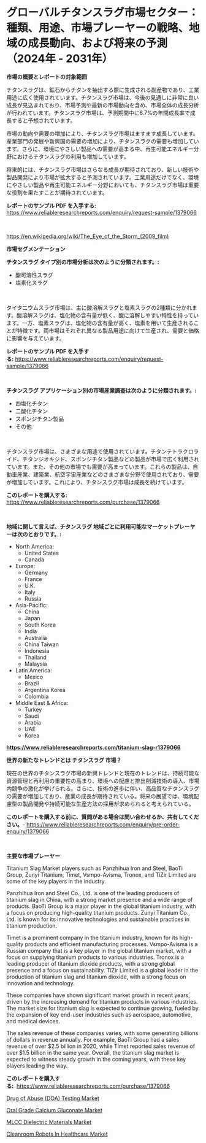 <p><h1>グローバルチタンスラグ市場セクター：種類、用途、市場プレーヤーの戦略、地域の成長動向、および将来の予測（2024年 - 2031年）</h1></p><p><strong>市場の概要とレポートの対象範囲</strong></p>
<p><p>チタンスラグは、鉱石からチタンを抽出する際に生成される副産物であり、工業用途に広く使用されています。チタンスラグ市場は、今後の見通しに非常に良い成長が見込まれており、市場予測や最新の市場動向を含め、市場全体の成長分析が行われています。チタンスラグ市場は、予測期間中に6.7%の年間成長率で成長すると予想されています。</p><p>市場の動向や需要の増加により、チタンスラグ市場はますます成長しています。産業部門の発展や新興国の需要の増加により、チタンスラグの需要も増加しています。さらに、環境にやさしい製品への需要が高まる中、再生可能エネルギー分野におけるチタンスラグの利用も増加しています。</p><p>将来的には、チタンスラグ市場はさらなる成長が期待されており、新しい技術や製品開発により市場が拡大すると予測されています。工業用途だけでなく、環境にやさしい製品や再生可能エネルギー分野においても、チタンスラグ市場は重要な役割を果たすことが期待されています。</p></p>
<p><strong>レポートのサンプル PDF を入手する:</strong> <a href="https://www.reliableresearchreports.com/enquiry/request-sample/1379066">https://www.reliableresearchreports.com/enquiry/request-sample/1379066</a></p>
<p>&nbsp;</p>
<p><a href="https://en.wikipedia.org/wiki/The_Eye_of_the_Storm_(2009_film)">https://en.wikipedia.org/wiki/The_Eye_of_the_Storm_(2009_film)</a></p>
<p><strong>市場セグメンテーション</strong></p>
<p><strong>チタンスラグ タイプ別の市場分析は次のように分類されます。:</strong></p>
<p><ul><li>酸可溶性スラグ</li><li>塩素化スラグ</li></ul></p>
<p>&nbsp;</p>
<p><p>タイタニウムスラグ市場は、主に酸溶解スラグと塩素スラグの2種類に分かれます。酸溶解スラグは、塩化物の含有量が低く、酸に溶解しやすい特性を持っています。一方、塩素スラグは、塩化物の含有量が高く、塩素を用いて生産されることが特徴です。両市場はそれぞれ異なる製品用途に向けて生産され、需要と価格に影響を与えています。</p></p>
<p><strong>レポートのサンプル PDF を入手する:</strong>&nbsp;<a href="https://www.reliableresearchreports.com/enquiry/request-sample/1379066">https://www.reliableresearchreports.com/enquiry/request-sample/1379066</a></p>
<p>&nbsp;</p>
<p><strong> チタンスラグ アプリケーション別の市場産業調査は次のように分類されます。:</strong></p>
<p><ul><li>四塩化チタン</li><li>二酸化チタン</li><li>スポンジチタン製品</li><li>その他</li></ul></p>
<p>&nbsp;</p>
<p><p>チタンスラグ市場は、さまざまな用途で使用されています。チタンテトラクロライド、チタンジオキシド、スポンジチタン製品などの製品が市場で広く利用されています。また、その他の市場でも需要が高まっています。これらの製品は、自動車産業、建築業、航空宇宙産業などのさまざまな分野で使用されており、需要が増加しています。これにより、チタンスラグ市場は成長を続けています。</p></p>
<p><strong>このレポートを購入する:</strong>&nbsp; <a href="https://www.reliableresearchreports.com/purchase/1379066">https://www.reliableresearchreports.com/purchase/1379066</a></p>
<p>&nbsp;</p>
<p><strong>地域に関して言えば、チタンスラグ 地域ごとに利用可能なマーケットプレーヤーは次のとおりです。:</strong></p>
<p><ul>
    <li>
        North America:
        <ul>
            <li>United States</li>
            <li>Canada</li>
        </ul>
    </li>
    <li>
        Europe:
        <ul>
            <li>Germany</li>
            <li>France</li>
            <li>U.K.</li>
            <li>Italy</li>
            <li>Russia</li>
        </ul>
    </li>
    <li>
        Asia-Pacific:
        <ul>
            <li>China</li>
            <li>Japan</li>
            <li>South Korea</li>
            <li>India</li>
            <li>Australia</li>
            <li>China Taiwan</li>
            <li>Indonesia</li>
            <li>Thailand</li>
            <li>Malaysia</li>
        </ul>
    </li>
    <li>
        Latin America:
        <ul>
            <li>Mexico</li>
            <li>Brazil</li>
            <li>Argentina Korea</li>
            <li>Colombia</li>
        </ul>
    </li>
    <li>
        Middle East & Africa:
        <ul>
            <li>Turkey</li>
            <li>Saudi</li>
            <li>Arabia</li>
            <li>UAE</li>
            <li>Korea</li>
        </ul>
    </li>
    </ul></p>
<p><strong><a href="https://www.reliableresearchreports.com/titanium-slag-r1379066">https://www.reliableresearchreports.com/titanium-slag-r1379066</a></strong>&nbsp;</p>
<p><strong>世界の新たなトレンドとは チタンスラグ 市場？</strong></p>
<p><p>現在の世界のチタンスラグ市場の新興トレンドと現在のトレンドは、持続可能な資源管理と再利用の重要性の高まり、環境への配慮と排出削減技術の導入、市場内競争の激化が挙げられる。さらに、技術の進歩に伴い、高品質なチタンスラグの需要が増加しており、産業の成長が期待されている。将来の展望では、環境配慮型の製品開発や持続可能な生産方法の採用が求められると考えられている。</p></p>
<p><strong>このレポートを購入する前に、質問がある場合は問い合わせるか、共有してください。</strong>- <a href="https://www.reliableresearchreports.com/enquiry/pre-order-enquiry/1379066">https://www.reliableresearchreports.com/enquiry/pre-order-enquiry/1379066</a></p>
<p>&nbsp;</p>
<p><strong>主要な市場プレーヤー</strong></p>
<p><p>Titanium Slag Market players such as Panzhihua Iron and Steel, BaoTi Group, Zunyi Titanium, Timet, Vsmpo-Avisma, Tronox, and TiZir Limited are some of the key players in the industry. </p><p>Panzhihua Iron and Steel Co., Ltd. is one of the leading producers of titanium slag in China, with a strong market presence and a wide range of products. BaoTi Group is a major player in the global titanium industry, with a focus on producing high-quality titanium products. Zunyi Titanium Co., Ltd. is known for its innovative technologies and sustainable practices in titanium production. </p><p>Timet is a prominent company in the titanium industry, known for its high-quality products and efficient manufacturing processes. Vsmpo-Avisma is a Russian company that is a key player in the global titanium market, with a focus on supplying titanium products to various industries. Tronox is a leading producer of titanium dioxide products, with a strong global presence and a focus on sustainability. TiZir Limited is a global leader in the production of titanium slag and titanium dioxide, with a strong focus on innovation and technology.</p><p>These companies have shown significant market growth in recent years, driven by the increasing demand for titanium products in various industries. The market size for titanium slag is expected to continue growing, fueled by the expansion of key end-user industries such as aerospace, automotive, and medical devices.</p><p>The sales revenue of these companies varies, with some generating billions of dollars in revenue annually. For example, BaoTi Group had a sales revenue of over $2.5 billion in 2020, while Timet reported sales revenue of over $1.5 billion in the same year. Overall, the titanium slag market is expected to witness steady growth in the coming years, with these key players leading the way.</p></p>
<p><strong>このレポートを購入する:</strong>&nbsp;&nbsp;<a href="https://www.reliableresearchreports.com/purchase/1379066">https://www.reliableresearchreports.com/purchase/1379066</a></p>
<p><p><a href="https://medium.com/@max.sanderson5645/drug-of-abuse-doa-testing-market-size-is-growing-at-cagr-of-6-2-fd19bda16d3d">Drug of Abuse (DOA) Testing Market</a></p><p><a href="https://github.com/BurtonGALEN/Market-Research-Report-List-1/blob/main/oral-grade-calcium-gluconate-market.md">Oral Grade Calcium Gluconate Market</a></p><p><a href="https://medium.com/@colin.burgess8756/future-trends-in-global-mlcc-dielectric-materials-market-market-insights-and-analysis-from-2024-to-5723683312c3">MLCC Dielectric Materials Market</a></p><p><a href="https://github.com/violawzepeda0462024/Market-Research-Report-List-1/blob/main/cleanroom-robots-in-healthcare-market.md">Cleanroom Robots In Healthcare Market</a></p></p>
